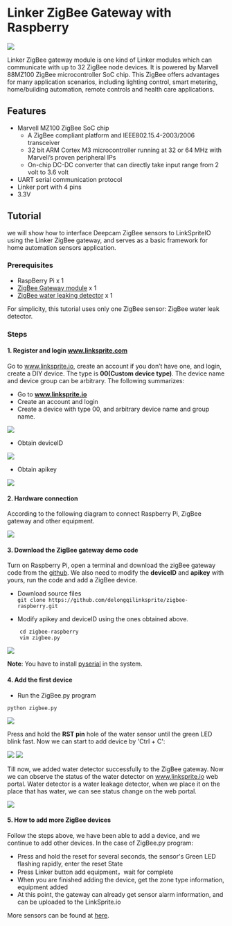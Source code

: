 # Linker ZigBee Gateway with Raspberry

![](picture/zigbee.png)

Linker ZigBee gateway module is one kind of Linker modules which can communicate with up to 32 ZigBee node devices. It is powered by Marvell 88MZ100 ZigBee microcontroller SoC chip. This ZigBee offers advantages for many application scenarios, including lighting control, smart metering, home/building automation, remote controls and health care applications.

## Features
* Marvell MZ100 ZigBee SoC chip
	* A ZigBee compliant platform and IEEE802.15.4-2003/2006 transceiver
	* 32 bit ARM Cortex M3 microcontroller running at 32 or 64 MHz with Marvell’s proven peripheral IPs 
	* On-chip DC-DC converter that can directly take input range from 2 volt to 3.6 volt 
* UART serial communication protocol
* Linker port with 4 pins
* 3.3V

## Tutorial
we will show how to interface Deepcam ZigBee sensors to LinkSpriteIO using the Linker ZigBee gateway, and serves as a basic framework for home automation sensors application.


### Prerequisites
* RaspBerry Pi x 1  
* [ZigBee Gateway module](http://store.cutedigi.com/linker-zigbee-module-for-deepcam-zigbee-sensors/) x 1  
* [ZigBee water leaking detector](http://store.cutedigi.com/water-detector/) x 1


For simplicity, this tutorial uses only one ZigBee sensor: ZigBee water leak detector.

### Steps

#### 1. Register and login www.linksprite.com
Go to www.linksprite.io, create an account if you don’t have one, and login, create a DIY device. The type is **00(Custom device type)**. The device name and device group can be arbitrary.  The following summarizes:

* Go to **www.linksprite.io**
* Create an account and login
* Create a device with type 00, and arbitrary device name and group name.

![](picture/1.png)

* Obtain deviceID

![](picture/2.png)

* Obtain apikey

![](picture/3.png)

#### 2. Hardware connection
According to the following diagram to connect Raspberry Pi, ZigBee gateway and other equipment.

![](picture/zigbee-gate.png) 

#### 3. Download the ZigBee gateway demo code
Turn on Raspberry Pi, open a terminal and download the zigBee gateway code from the [github](https://github.com/delongqilinksprite/zigbee-raspberry.git). We also need to modify the **deviceID** and **apikey** with yours, run the code and add a ZigBee device.

* Download source files  
`git clone https://github.com/delongqilinksprite/zigbee-raspberry.git`

* Modify apikey and deviceID using the ones obtained above.
 
```
	cd zigbee-raspberry          
	vim zigbee.py  
```  

![](picture/5.png)

**Note**: You have to install [pyserial](https://pypi.python.org/pypi/pyserial) in the system.

#### 4. Add the first device  

* Run the ZigBee.py program  
```
python zigbee.py   
```  
![](picture/6.png)  

Press and hold the **RST pin** hole of the water sensor until the green LED blink fast.  Now we can start to add device by 'Ctrl + C':

![](picture/7.png) 
![](picture/8.png)  

Till now, we added water detector successfully to the ZigBee gateway. Now we can observe the status of the water detector on www.linksprite.io web portal. Water detector is a water leakage detector, when we place it on the place that has water, we can see status change on the web portal.

![](picture/9.png)

#### 5. How to add more ZigBee devices
Follow the steps above, we have been able to add a device, and we continue to add other devices. In the case of ZigBee.py program:

* Press and hold the reset for several seconds, the sensor's Green LED flashing rapidly, enter the reset State
* Press Linker button add equipment，wait for complete
* When you are finished adding the device, get the zone type information, equipment added
* At this point, the gateway can already get sensor alarm information, and can be uploaded to the LinkSprite.io

More sensors can be found at [here](http://store.cutedigi.com/sensor/).

